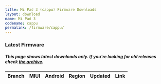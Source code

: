 ```yaml
---
title: Mi Pad 3 (cappu) Firmware Downloads
layout: download
name: Mi Pad 3
codename: cappu
permalink: /firmware/cappu/
---
```


### Latest Firmware
##### This page shows latest downloads only. If you're looking for old releases check [the archive](/archive/firmware/cappu/).

<div class="table-responsive-md" id="table-wrapper">
<table id="firmware" class="compact table table-striped table-hover table-sm">
    <thead class="thead-dark">
        <tr>
            <th>Branch</th>
            <th>MIUI</th>
            <th>Android</th>
            <th>Region</th>
            <th>Updated</th>
            <th>Link</th>
        </tr>
    </thead>
    <script>loadFirmwareDownloads('cappu', 'latest')</script>
</table>
</div>

